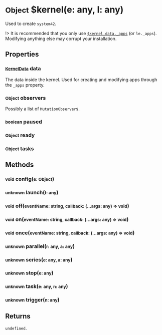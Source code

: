 # <small>Object</small> $kernel(e: any, l: any)
Used to create `system42`.

!> It is recommended that you only use [`$kernel.data._apps`](/api/interfaces/KernelData.md) (or `le._apps`). Modifying anything else may corrupt your installation.
## Properties
### <small>[KernelData](/api/interfaces/KernelData.md)</small> data
The data inside the kernel. Used for creating and modifying apps through the `_apps` property.
### <small>Object</small> observers
Possibly a list of `MutationObserver`s.
### <small>boolean</small> paused
### <small>Object</small> ready
### <small>Object</small> tasks
## Methods
### <small>void</small> config(<small>e: Object</small>)
### <small>unknown</small> launch(<small>t: any</small>)
### <small>void</small> off(<small>eventName: string, callback: (...args: any) => void</small>)
### <small>void</small> on(<small>eventName: string, callback: (...args: any) => void</small>)
### <small>void</small> once(<small>eventName: string, callback: (...args: any) => void</small>)
### <small>unknown</small> parallel(<small>r: any, a: any</small>)
### <small>unknown</small> series(<small>e: any, a: any</small>)
### <small>unknown</small> stop(<small>e: any</small>)
### <small>unknown</small> task(<small>e: any, n: any</small>)
### <small>unknown</small> trigger(<small>n: any</small>)
## Returns
`undefined`.